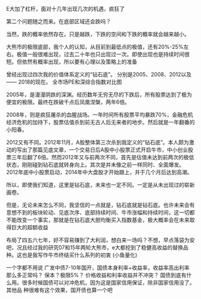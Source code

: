 E大加了杠杆，面对十几年出现几次的机遇，疯狂了


第二个问题随之而来。在底部区域还会跌吗？

 

当然，跌的概率依然存在。只是越跌，下跌的空间和下跌的概率就会越来越小。

 

大熊市的极限底部，我个人的认知，从目前到最低点的极值，还有20%-25%左右。极值一般很难出现，过去二十年也只出现过一次。即使出现也是持续时间很短。但依然有概率出现，所以要有心理以及策略上的准备



曾经出现过四次我的价值体系定义的“钻石底”。
分别是2005、2008、2012以及——
2018的现在。
全市场PE和深综合指数对比图

2005年，是漫漫阴跌的深渊。经历数年无穷无尽的下跌后，所有股票达到了极为便宜的极限。最终在跌破千点后凤凰涅槃，两年6倍。

 

2008年，则是疯狂屠杀的血腥战场。一年时间所有股票平均暴跌70%，金融危机经济危机的加持下，股票估值杀到前无古人后无来者的地步。然后就是一年翻番的小阳春。

 

2012又有不同。2012年11月，A股整体第三次杀到我定义的“钻石底”。本人颇为激动的写出了那篇见底文章，一个交易日后A股中小股票正式开启牛市，中小创业股票三年后翻了6倍。然而2012年又与前两次不同，首先是估值未达到前两次的极低状态，刚刚碰到钻石底就转身向上。其次是并未像之前一样同时、全面爆发。2012年底中小股票启动，2014年中大盘股才开始跟上，并于几个月后达到高潮。

 

所以，即使我们知道，这里是钻石底，未来也一定不同。一定是从未出现过的崭新画卷。

 

但是，无论未来怎么不同，我坚信的一点就是，钻石底就是钻石底。也许未来会有意想不到的板块轮动、见底次序、底部持续时间、牛市涨幅和持续时间，这一切都不能改变一个事实，那就是在钻石底大胆均衡买入指数基金，极大概率会在未来取得巨大的超额收益


布局了四五六七年，好不容易赚到了大利润，想白来一场吗？不想，早点落袋为安吧，况且经过我的研究07和15年两轮大熊市，e大都挖到了稳健高收益的替换品种。这也是我写作牛市终结买什么系列的初衷
(小鱼量化)

一个字都不用说
广发中债7-10年国开，国债本身利率+收益率，收益率高出利率那么多正常吗？
保本？极限5%？
价格收益和利率收益并不冲突？
国债到底有什么用。很多时候国债可以对冲危机，因为这是国家信用保证，除非国家信用没了。其他品
种很难有这个效果，国开债也算一个吧

